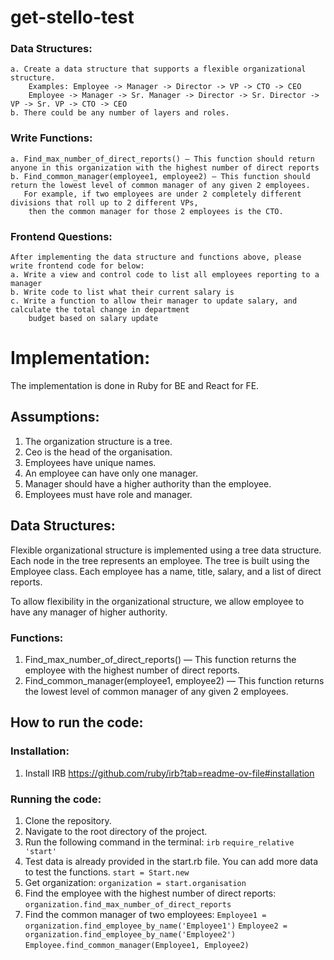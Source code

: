 # get-stello-test

### Data Structures:
    a. Create a data structure that supports a flexible organizational structure.  
        Examples: Employee -> Manager -> Director -> VP -> CTO -> CEO
        Employee -> Manager -> Sr. Manager -> Director -> Sr. Director -> VP -> Sr. VP -> CTO -> CEO
    b. There could be any number of layers and roles.

### Write Functions:
    a. Find_max_number_of_direct_reports() — This function should return anyone in this organization with the highest number of direct reports
    b. Find_common_manager(employee1, employee2) — This function should return the lowest level of common manager of any given 2 employees.   
       For example, if two employees are under 2 completely different divisions that roll up to 2 different VPs, 
        then the common manager for those 2 employees is the CTO.

### Frontend Questions: 
    After implementing the data structure and functions above, please write frontend code for below:
    a. Write a view and control code to list all employees reporting to a manager
    b. Write code to list what their current salary is
    c. Write a function to allow their manager to update salary, and calculate the total change in department 
        budget based on salary update



# Implementation:
The implementation is done in Ruby for BE and React for FE.  

## Assumptions:
1. The organization structure is a tree.
2. Ceo is the head of the organisation.
3. Employees have unique names.
4. An employee can have only one manager.
5. Manager should have a higher authority than the employee.
6. Employees must have role and manager.

## Data Structures:
Flexible organizational structure is implemented using a tree data structure. Each node in the tree represents an employee.
The tree is built using the Employee class. Each employee has a name, title, salary, and a list of direct reports.

To allow flexibility in the organizational structure, we allow employee to have any manager of higher authority.



### Functions:
1. Find_max_number_of_direct_reports() — This function returns the employee with the highest number of direct reports.
2. Find_common_manager(employee1, employee2) — This function returns the lowest level of common manager of any given 2 employees.

## How to run the code:
### Installation:
1. Install IRB https://github.com/ruby/irb?tab=readme-ov-file#installation

### Running the code:
1. Clone the repository.
2. Navigate to the root directory of the project.
3. Run the following command in the terminal:
`irb`
`require_relative 'start'`
4. Test data is already provided in the start.rb file. You can add more data to test the functions.
`start = Start.new`
5. Get organization:
`organization = start.organisation`
6. Find the employee with the highest number of direct reports:
`organization.find_max_number_of_direct_reports`
7. Find the common manager of two employees:
`Employee1 = organization.find_employee_by_name('Employee1')`
`Employee2 = organization.find_employee_by_name('Employee2')`
`Employee.find_common_manager(Employee1, Employee2)`

